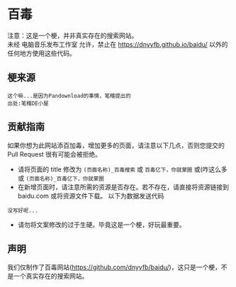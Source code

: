 # 百毒
注意：这是一个梗，并非真实存在的搜索网站。   
未经 电脑音乐发布工作室 允许，禁止在 https://dnyyfb.github.io/baidu/  以外的任何地方使用这些代码。   
## 梗来源
```
这个嘛...是因为Pandownload的事情，笔稽提出的
出处:笔稽DE小屋
```
## 贡献指南
如果你想为此网站添百加毒，增加更多的页面，请注意以下几点，否则您提交的 Pull Request 很有可能会被拒绝。
* 请将页面的 title 修改为 ``` (页面名称)_百毒搜索 ``` 或 ``` 百毒亿下，你就蒙圈 ``` 或(咋这么多或 ``` (页面名称)_百毒亿下，你就蒙圈 ```
* 在新增页面时，请注意所需的资源是否存在。若不存在，请直接将资源链接到 baidu.com 或将资源文件下载。
以下为数据发送代码
```
没写好呢...
```
* 请勿将文案修改的过于生硬。毕竟这是一个梗，好玩最重要。
## 声明
我们仅制作了百毒网站(https://github.com/dnyyfb/baidu/)，这只是一个梗，不是一个真实存在的搜索网站。

